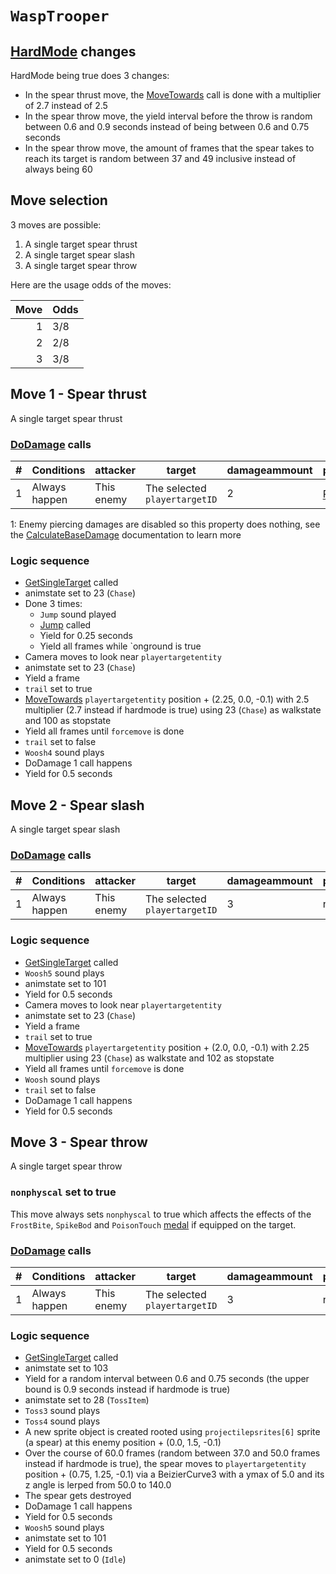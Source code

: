 # `WaspTrooper`

## [HardMode](../../Damage%20pipeline/HardMode.md) changes
HardMode being true does 3 changes:

- In the spear thrust move, the [MoveTowards](../../../Entities/EntityControl/EntityControl%20Methods.md#movetowards) call is done with a multiplier of 2.7 instead of 2.5
- In the spear throw move, the yield interval before the throw is random between 0.6 and 0.9 seconds instead of being between 0.6 and 0.75 seconds
- In the spear throw move, the amount of frames that the spear takes to reach its target is random between 37 and 49 inclusive instead of always being 60

## Move selection
3 moves are possible:

1. A single target spear thrust
2. A single target spear slash
3. A single target spear throw

Here are the usage odds of the moves:

|Move|Odds|
|---:|----|
|1|3/8|
|2|2/8|
|3|3/8|

## Move 1 - Spear thrust
A single target spear thrust

### [DoDamage](../../Damage%20pipeline/DoDamage.md) calls

|#|Conditions|attacker|target|damageammount|property|overrides|block|
|-:|---|---|---|---|---|---|---|
|1|Always happen|This enemy|The selected `playertargetID`|2|[Pierce](../../Damage%20pipeline/AttackProperty.md)<sup>1</sup>|null|`commandsuccess`|

1: Enemy piercing damages are disabled so this property does nothing, see the [CalculateBaseDamage](../../Damage%20pipeline/CalculateBaseDamage.md#piercing) documentation to learn more

### Logic sequence

- [GetSingleTarget](../../Actors%20states/Targetting/GetRandomAvaliablePlayer.md#getsingletarget) called
- animstate set to 23 (`Chase`)
- Done 3 times:
    - `Jump` sound played
    - [Jump](../../../Entities/EntityControl/EntityControl%20Methods.md#jump) called
    - Yield for 0.25 seconds
    - Yield all frames while `onground is true
- Camera moves to look near `playertargetentity`
- animstate set to 23 (`Chase`)
- Yield a frame
- `trail` set to true
- [MoveTowards](../../../Entities/EntityControl/EntityControl%20Methods.md#movetowards) `playertargetentity` position + (2.25, 0.0, -0.1) with 2.5 multiplier (2.7 instead if hardmode is true) using 23 (`Chase`) as walkstate and 100 as stopstate
- Yield all frames until `forcemove` is done
- `trail` set to false
- `Woosh4` sound plays
- DoDamage 1 call happens
- Yield for 0.5 seconds

## Move 2 - Spear slash
A single target spear slash

### [DoDamage](../../Damage%20pipeline/DoDamage.md) calls

|#|Conditions|attacker|target|damageammount|property|overrides|block|
|-:|---|---|---|---|---|---|---|
|1|Always happen|This enemy|The selected `playertargetID`|3|null|null|`commandsuccess`|

### Logic sequence

- [GetSingleTarget](../../Actors%20states/Targetting/GetRandomAvaliablePlayer.md#getsingletarget) called
- `Woosh5` sound plays
- animstate set to 101
- Yield for 0.5 seconds
- Camera moves to look near `playertargetentity`
- animstate set to 23 (`Chase`)
- Yield a frame
- `trail` set to true
- [MoveTowards](../../../Entities/EntityControl/EntityControl%20Methods.md#movetowards) `playertargetentity` position + (2.0, 0.0, -0.1) with 2.25 multiplier using 23 (`Chase`) as walkstate and 102 as stopstate
- Yield all frames until `forcemove` is done
- `Woosh` sound plays
- `trail` set to false
- DoDamage 1 call happens
- Yield for 0.5 seconds

## Move 3 - Spear throw
A single target spear throw

### `nonphyscal` set to true
This move always sets `nonphyscal` to true which affects the effects of the `FrostBite`, `SpikeBod` and `PoisonTouch` [medal](../Enums%20and%20IDs/Medal.md) if equipped on the target.

### [DoDamage](../../Damage%20pipeline/DoDamage.md) calls

|#|Conditions|attacker|target|damageammount|property|overrides|block|
|-:|---|---|---|---|---|---|---|
|1|Always happen|This enemy|The selected `playertargetID`|3|null|null|`commandsuccess`|

### Logic sequence

- [GetSingleTarget](../../Actors%20states/Targetting/GetRandomAvaliablePlayer.md#getsingletarget) called
- animstate set to 103
- Yield for a random interval between 0.6 and 0.75 seconds (the upper bound is 0.9 seconds instead if hardmode is true)
- animstate set to 28 (`TossItem`)
- `Toss3` sound plays
- `Toss4` sound plays
- A new sprite object is created rooted using `projectilepsrites[6]` sprite (a spear) at this enemy position + (0.0, 1.5, -0.1)
- Over the course of 60.0 frames (random between 37.0 and 50.0 frames instead if hardmode is true), the spear moves to `playertargetentity` position + (0.75, 1.25, -0.1) via a BeizierCurve3 with a ymax of 5.0 and its z angle is lerped from 50.0 to 140.0
- The spear gets destroyed
- DoDamage 1 call happens
- Yield for 0.5 seconds
- `Woosh5` sound plays
- animstate set to 101
- Yield for 0.5 seconds
- animstate set to 0 (`Idle`)
